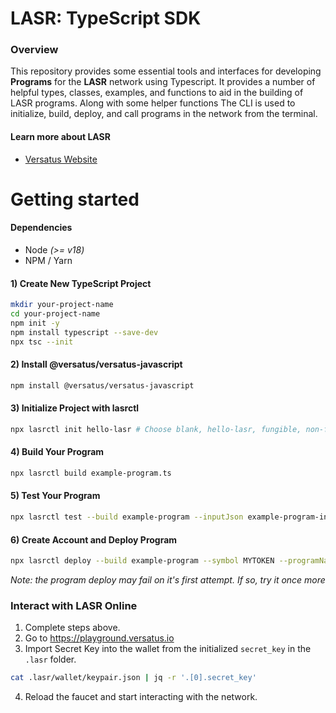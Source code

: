 # LASR: TypeScript SDK

### Overview
This repository provides some essential tools and interfaces for developing 
**Programs** for the **LASR** network using Typescript.
It provides a number of helpful types, classes,
examples, and functions to aid in the building of LASR programs. 
Along with some helper functions The CLI is used to 
initialize, build, deploy, and call programs in the network from the terminal.

#### Learn more about LASR
- [Versatus Website](https://versatus.io)

# Getting started
#### Dependencies
* Node _(>= v18)_
* NPM / Yarn


#### 1) Create New TypeScript Project
```bash
mkdir your-project-name
cd your-project-name
npm init -y
npm install typescript --save-dev
npx tsc --init
```

#### 2) Install @versatus/versatus-javascript
```bash
npm install @versatus/versatus-javascript
```

#### 3) Initialize Project with lasrctl
```bash
npx lasrctl init hello-lasr # Choose blank, hello-lasr, fungible, non-fungible, or faucet
```

#### 4) Build Your Program
```bash
npx lasrctl build example-program.ts
```

#### 5) Test Your Program
```bash
npx lasrctl test --build example-program --inputJson example-program-inputs 
```
#### 6) Create Account and Deploy Program
```bash
npx lasrctl deploy --build example-program --symbol MYTOKEN --programName "My first token on LASR"
```
_Note: the program deploy may fail on it's first attempt. If so, try it once more_

### Interact with LASR Online 
1) Complete steps above. 
2) Go to https://playground.versatus.io 
3) Import Secret Key into the wallet from the initialized `secret_key` in the `.lasr` folder.
```bash
cat .lasr/wallet/keypair.json | jq -r '.[0].secret_key' 
```
4) Reload the faucet and start interacting with the network.
